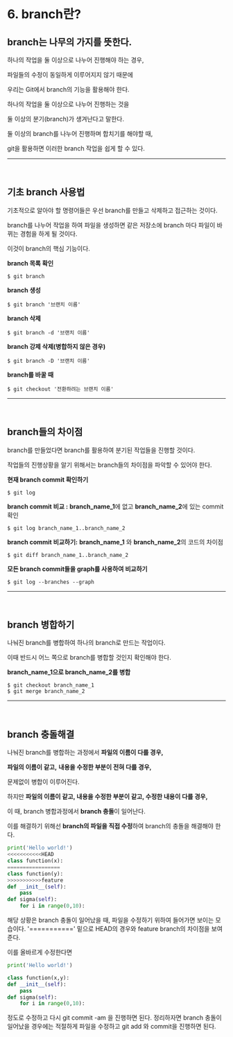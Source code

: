 # 6. branch란?

## branch는 나무의 가지를 뜻한다. 

하나의 작업을 둘 이상으로 나누어 진행해야 하는 경우,

파일들의 수정이 동일하게 이루어지지 않기 때문에 

우리는 Git에서 branch의 기능을 활용해야 한다.

하나의 작업을 둘 이상으로 나누어 진행하는 것을 

둘 이상의 분기(branch)가 생겨난다고 말한다.

둘 이상의 branch를 나누어 진행하며 합치기를 해야할 때, 

git을 활용하면 이러한 branch 작업을 쉽게 할 수 있다.

---
<br>

## 기초 branch 사용법  
기초적으로 알아야 할 명령어들은 우선 branch를 만들고 삭제하고 접근하는 것이다.

branch를 나누어 작업을 하여 파일을 생성하면 같은 저장소에 branch 마다 파일이 바뀌는 경험을 하게 될 것이다.

이것이 branch의 핵심 기능이다.

**branch 목록 확인**
```
$ git branch
```

**branch  생성**
```
$ git branch '브랜치 이름'
```

**branch 삭제**
```
$ git branch -d '브랜치 이름'
```

**branch 강제 삭제(병합하지 않은 경우)**
```
$ git branch -D '브랜치 이름'
```

**branch를 바꿀 때**
```
$ git checkout '전환하려는 브랜치 이름'
```

---
<br>

## branch들의 차이점
branch를 만들었다면 branch를 활용하여 분기된 작업들을 진행할 것이다.

작업들의 진행상황을 알기 위해서는 branch들의 차이점을 파악할 수 있어야 한다.

**현재 branch commit 확인하기**
```
$ git log
```

**branch commit 비교 :** **branch_name_1**에 없고 **branch_name_2**에 있는 commit 확인
```
$ git log branch_name_1..branch_name_2
```

**branch commit 비교하기:** **branch_name_1** 와 **branch_name_2**의 코드의 차이점
```
$ git diff branch_name_1..branch_name_2
```

**모든 branch commit들을 graph를 사용하여 비교하기** 
```
$ git log --branches --graph
```
---

<br>

## branch 병합하기
나눠진 branch를 병합하여 하나의 branch로 만드는 작업이다.

이때 반드시 어느 쪽으로 branch를 병합할 것인지 확인해야 한다.

**branch_name_1으로 branch_name_2를 병합**
```
$ git checkout branch_name_1
$ git merge branch_name_2
```
---
<br>

## branch 충돌해결
나눠진 branch를 병합하는 과정에서 **파일의 이름이 다를 경우,**


 **파일의 이름이 같고,** **내용을 수정한 부분이 전혀 다를 경우,** 

문제없이 병합이 이루어진다.


하지만 **파일의 이름이 같고, 내용을 수정한 부분이 같고, 수정한 내용이 다를 경우,**

이 때, branch 병합과정에서 **branch 충돌**이 일어난다.

이를 해결하기 위해선 **branch의 파일을 직접 수정**하여 branch의 충돌을 해결해야 한다.

```python
print('Hello world!')
<<<<<<<<<<<HEAD
class function(x):
=================
class function(y):
>>>>>>>>>>>feature
def __init__(self):
    pass
def sigma(self):
    for i in range(0,10):
```
해당 상황은 branch 충돌이 일어났을 때, 파일을 수정하기 위하여 들어가면 보이는 모습이다. '===========' 밑으로 HEAD의 경우와 feature branch의 차이점을 보여준다. 

이를 올바르게 수정한다면
```python
print('Hello world!')

class function(x,y):
def __init__(self):
    pass
def sigma(self):
    for i in range(0,10):
```
정도로 수정하고 다시 git commit -am 을 진행하면 된다.
정리하자면 branch 충돌이 일어났을 경우에는 적절하게 파일을 수정하고 git add 와 commit을 진행하면 된다. 
